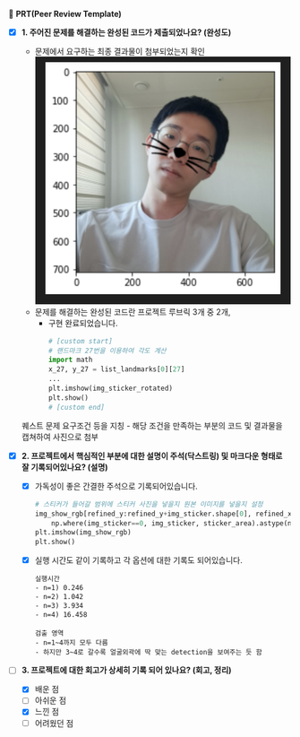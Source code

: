 🔑 **PRT(Peer Review Template)**

- [x]  **1. 주어진 문제를 해결하는 완성된 코드가 제출되었나요? (완성도)**
    - 문제에서 요구하는 최종 결과물이 첨부되었는지 확인
        ![결과이미지](./reviewimg/result.png)
    - 문제를 해결하는 완성된 코드란 프로젝트 루브릭 3개 중 2개, 
        - 구현 완료되었습니다.
            ```python
            # [custom start]
            # 랜드마크 27번을 이용하여 각도 계산
            import math
            x_27, y_27 = list_landmarks[0][27]
            ...
            plt.imshow(img_sticker_rotated)
            plt.show()
            # [custom end]
            ```
    퀘스트 문제 요구조건 등을 지칭
        - 해당 조건을 만족하는 부분의 코드 및 결과물을 캡쳐하여 사진으로 첨부

- [x]  **2. 프로젝트에서 핵심적인 부분에 대한 설명이 주석(닥스트링) 및 마크다운 형태로 잘 기록되어있나요? (설명)**
    - [x] 가독성이 좋은 간결한 주석으로 기록되어있습니다.
        ```python
        # 스티커가 들어갈 범위에 스티커 사진을 넣을지 원본 이미지를 넣을지 설정
        img_show_rgb[refined_y:refined_y+img_sticker.shape[0], refined_x:refined_x+img_sticker.shape[1]] = \
            np.where(img_sticker==0, img_sticker, sticker_area).astype(np.uint8)
        plt.imshow(img_show_rgb)
        plt.show()
        ```
    - [x] 실행 시간도 같이 기록하고 각 옵션에 대한 기록도 되어있습니다.
        ```
        실행시간
        - n=1) 0.246
        - n=2) 1.042
        - n=3) 3.934
        - n=4) 16.458

        검출 영역
        - n=1~4까지 모두 다름
        - 하지만 3~4로 갈수록 얼굴외곽에 딱 맞는 detection을 보여주는 듯 함
        ```

- [ ]  **3. 프로젝트에 대한 회고가 상세히 기록 되어 있나요? (회고, 정리)**
    - [x]  배운 점
    - [ ]  아쉬운 점
    - [x]  느낀 점
    - [ ]  어려웠던 점